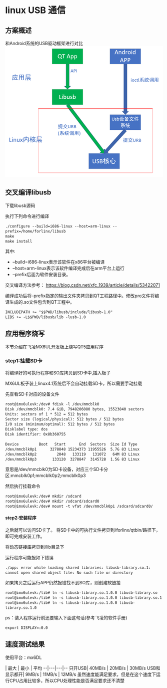 # linux USB 通信


## 方案概述

和Android系统的USB驱动框架进行对比
![](assets/markdown-img-paste-20190329142827697.png)


## 交叉编译libusb


下载libusb源码

执行下列命令进行编译

```
./configure --build=i686-linux --host=arm-linux --prefix=/home/forlinx/libusb
make
make install
```

其中:
+ –build=i686-linux表示该软件在x86平台被编译
+ –host=arm-linux表示该软件编译完成后在arm平台上运行
+ –prefix后面为软件安装目录。

交叉编译方法参考：
https://blog.csdn.net/xfc_1939/article/details/53422071

编译成功后将–prefix指定的输出文件夹拷贝到QT工程路径中。修改pro文件将编译生成的.so文件包含到QT工程中。

```
INCLUDEPATH += "$$PWD/libusb/include/libusb-1.0"
LIBS += -L$$PWD/libusb/lib -lusb-1.0
```

## 应用程序烧写

本节介绍在飞凌MX6UL开发板上烧写QT5应用程序

### step1:挂载SD卡

将编译好的可执行程序和SO库拷贝到SD卡中,插入板子

MX6UL板子装上linux4.1系统后不会自动挂载SD卡，所以需要手动挂载

先查看SD卡对应的设备文件
```
root@imx6ulevk:/dev# fdisk -l /dev/mmcblk0
Disk /dev/mmcblk0: 7.4 GiB, 7948206080 bytes, 15523840 sectors
Units: sectors of 1 * 512 = 512 bytes
Sector size (logical/physical): 512 bytes / 512 bytes
I/O size (minimum/optimal): 512 bytes / 512 bytes
Disklabel type: dos
Disk identifier: 0x8b360755

Device         Boot   Start      End  Sectors  Size Id Type
/dev/mmcblk0p1      3278848 15234373 11955526  5.7G 83 Linux
/dev/mmcblk0p2         2048   133119   131072   64M 83 Linux
/dev/mmcblk0p3       133120  3278847  3145728  1.5G 83 Linux
```
意思是/dev/mmcblk0为SD卡设备，对应三个SD卡分区:mmcblk0p1;mmcblk0p2;mmcblk0p3

然后执行挂载命令

```
root@imx6ulevk:/dev# mkdir /sdcard
root@imx6ulevk:/dev# mkdir /sdcard/sdcard0
root@imx6ulevk:/dev# mount -t vfat /dev/mmcblk0p1 /sdcard/sdcard0/
```



#### step2:安装程序

之后就可以访问SD卡了。
将SD卡中的可执行文件拷贝到/forlinx/qtbin/路径下，即可完成安装工作。

将动态链接库拷贝到/lib目录下

运行程序可能报如下错误
```
./app: error while loading shared libraries: libusb-library.so.1: cannot open shared object file: No such file or directory
```

如果拷贝之后运行APP仍然报错找不到SO库，则创建软链接
```
root@imx6ulevk:/lib# ln -s libusb-library.so.1.0.0 libusb-library.so
root@imx6ulevk:/lib# ln -s libusb-library.so.1.0.0 libusb-library.so.1
root@imx6ulevk:/lib# ln -s libusb-library.so.1.0.0 libusb-library.so.1.0
```

ps：装入程序运行前还要输入下面这句话(参考飞凌的软件手册)
```
export DISPLAY=:0.0
```


## 速度测试结果

使用平台：mx6DL

  | 最大  | 最小  |  平均
--|---|---|--
只开USB| 40MB/s  | 20MB/s  |  30MB/s
USB和显示都开| 9MB/s  | 11MB/s  |  12MB/s
虽然速度能满足要求，但是在这个速度下运行CPU占用比较多，所以CPU处理性能是否满足要求还不清楚

